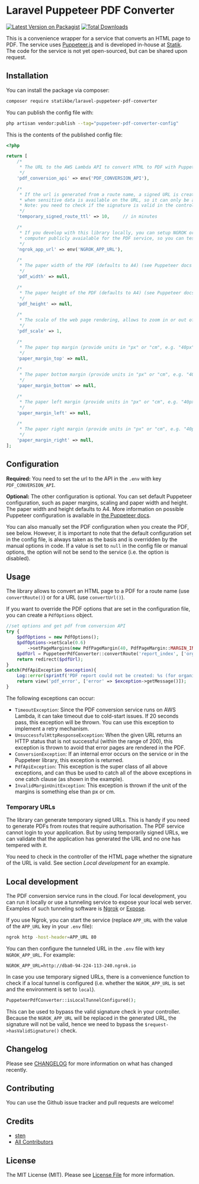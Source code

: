 # Laravel Puppeteer PDF Converter

[![Latest Version on Packagist](https://img.shields.io/packagist/v/statikbe/laravel-puppeteer-pdf-converter.svg?style=flat-square)](https://packagist.org/packages/statikbe/laravel-puppeteer-pdf-converter)
[![Total Downloads](https://img.shields.io/packagist/dt/statikbe/laravel-puppeteer-pdf-converter.svg?style=flat-square)](https://packagist.org/packages/statikbe/laravel-puppeteer-pdf-converter)


This is a convenience wrapper for a service that converts an HTML page to PDF. The service uses [Puppeteer.js](https://pptr.dev/) 
and is developed in-house at [Statik](https://www.statik.be). The code for the service is not yet open-sourced, but can be shared upon request.

## Installation

You can install the package via composer:

```bash
composer require statikbe/laravel-puppeteer-pdf-converter
```

You can publish the config file with:

```bash
php artisan vendor:publish --tag="puppeteer-pdf-converter-config"
```

This is the contents of the published config file:

```php
<?php

return [
    /*
     * The URL to the AWS Lambda API to convert HTML to PDF with Puppeteer.
     */
    'pdf_conversion_api' => env('PDF_CONVERSION_API'),

    /*
     * If the url is generated from a route name, a signed URL is created with a time-to-live (TTL). This is useful
     * when sensitive data is available on the URL, so it can only be accessed from a signed url.
     * Note: you need to check if the signature is valid in the controller of the route.
     */
    'temporary_signed_route_ttl' => 10,     // in minutes

    /*
     * If you develop with this library locally, you can setup NGROK or some other tunneling service to make your local
     * computer publicly avaialable for the PDF service, so you can test the PDF conversion while developing.
     */
    'ngrok_app_url' => env('NGROK_APP_URL'),

    /*
     * The paper width of the PDF (defaults to A4) (see Puppeteer docs for details, https://pptr.dev/#?product=Puppeteer&version=v10.4.0&show=api-pagepdfoptions)
     */
    'pdf_width' => null,

    /*
     * The paper height of the PDF (defaults to A4) (see Puppeteer docs for details, https://pptr.dev/#?product=Puppeteer&version=v10.4.0&show=api-pagepdfoptions)
     */
    'pdf_height' => null,

    /*
     * The scale of the web page rendering, allows to zoom in or out of the page (defaults to 1, must be between 0.1 and 2)
     */
    'pdf_scale' => 1,

    /*
     * The paper top margin (provide units in "px" or "cm", e.g. "40px")
     */
    'paper_margin_top' => null,

    /*
     * The paper bottom margin (provide units in "px" or "cm", e.g. "40px")
     */
    'paper_margin_bottom' => null,

    /*
     * The paper left margin (provide units in "px" or "cm", e.g. "40px")
     */
    'paper_margin_left' => null,

    /*
     * The paper right margin (provide units in "px" or "cm", e.g. "40px")
     */
    'paper_margin_right' => null,
];
```

## Configuration

**Required:** You need to set the url to the API in the `.env` with key `PDF_CONVERSION_API`.

**Optional:** The other configuration is optional. You can set default Puppeteer configuration, such as paper margins, scaling and paper width and height.
The paper width and height defaults to A4.
More information on possible Puppeteer configuration is available in [the Puppeteer docs](https://pptr.dev/#?product=Puppeteer&version=v10.4.0&show=api-pagepdfoptions).

You can also manually set the PDF configuration when you create the PDF, see below. However, it is important to note that the 
default configuration set in the config file, is always taken as the basis and is overridden by the manual options in code.
If a value is set to `null` in the config file or manual options, the option will not be send to the service 
(i.e. the option is disabled).   

## Usage

The library allows to convert an HTML page to a PDF for a route name (use `convertRoute()`) or for a URL (use `convertUrl()`).

If you want to override the PDF options that are set in the configuration file, you can create a `PdfOptions` object. 

```php
//set options and get pdf from conversion API
try {
    $pdfOptions = new PdfOptions();
    $pdfOptions->setScale(0.6)
        ->setPageMargins(new PdfPageMargin(40, PdfPageMargin::MARGIN_IN_PIXELS));
    $pdfUrl = PuppeteerPdfConverter::convertRoute('report_index', ['organisation' => $organisation], $pdfOptions);
    return redirect($pdfUrl);
}
catch(PdfApiException $exception){
    Log::error(sprintf('PDF report could not be created: %s (for organisation: %s)', $exception->getMessage(), $organisation));
    return view('pdf_error', ['error' => $exception->getMessage()]);
}
```

The following exceptions can occur:

- `TimeoutException`: 
    Since the PDF conversion service runs on AWS Lambda, it can take timeout due to cold-start issues. 
    If 20 seconds pass, this exception will be thrown. You can use this exception to implement a retry mechanism.
- `UnsuccessfulHttpResponseException`:
    When the given URL returns an HTTP status that is not successful (within the range of 200), this exception is thrown
    to avoid that error pages are rendered in the PDF.
- `ConversionException`: 
    If an internal error occurs on the service or in the Puppeteer library, this exception is returned.
- `PdfApiException`:
    This exception is the super class of all above exceptions, and can thus be used to catch all of the above exceptions 
    in one catch clause (as shown in the example). 
- `InvalidMarginUnitException`:
    This exception is thrown if the unit of the margins is something else than px or cm.   

### Temporary URLs

The library can generate temporary signed URLs. This is handy if you need to generate PDFs from routes that require authorisation. 
The PDF service cannot login to your application. But by using temporarily signed URLs, we can validate that the application 
has generated the URL and no one has tempered with it.

You need to check in the controller of the HTML page whether the signature of the URL is valid. 
See section *Local development* for an example.

## Local development

The PDF conversion service runs in the cloud. For local development, you can run it locally or use a tunneling service
to expose your local web server. Examples of such tunneling software is [Ngrok](https://ngrok.com/) or [Expose](https://expose.dev/).

If you use Ngrok, you can start the service (replace `APP_URL` with the value of the `APP_URL` key in your `.env` file):

```bash
ngrok http -host-header=APP_URL 80
```

You can then configure the tunneled URL in the `.env` file with key `NGROK_APP_URL`. For example:

```
NGROK_APP_URL=http://dba0-94-224-113-240.ngrok.io
```

In case you use temporary signed URLs, there is a convenience function to check if a local tunnel is configured 
(i.e. whether the `NGROK_APP_URL` is set and the environment is set to `local`). 

```php
PuppeteerPdfConverter::isLocalTunnelConfigured();
```

This can be used to bypass the valid signature check in your controller. Because the `NGROK_APP_URL` will be replaced 
in the generated URL, the signature will not be valid, hence we need to bypass the `$request->hasValidSignature()` check.

## Changelog

Please see [CHANGELOG](CHANGELOG.md) for more information on what has changed recently.

## Contributing

You can use the Github issue tracker and pull requests are welcome!

## Credits

- [sten](https://github.com/sten)
- [All Contributors](../../contributors)

## License

The MIT License (MIT). Please see [License File](LICENSE.md) for more information.
